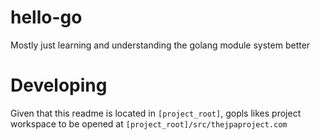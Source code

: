 # hello-go

Mostly just learning and understanding the golang module system better

# Developing

Given that this readme is located in `[project_root]`, gopls likes project workspace to be opened at `[project_root]/src/thejpaproject.com`


